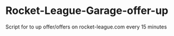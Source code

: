 # Rocket-League-Garage-offer-up
Script for to up offer/offers on rocket-league.com every 15 minutes
